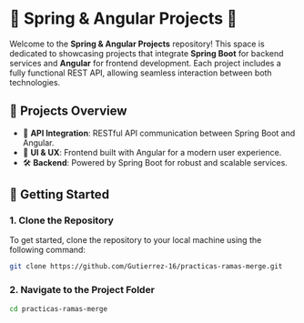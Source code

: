 
# 🌟 Spring & Angular Projects 🚀

Welcome to the **Spring & Angular Projects** repository! This space is dedicated to showcasing projects that integrate **Spring Boot** for backend services and **Angular** for frontend development. Each project includes a fully functional REST API, allowing seamless interaction between both technologies.

## 📂 Projects Overview
- 🔄 **API Integration**: RESTful API communication between Spring Boot and Angular.
- 🎨 **UI & UX**: Frontend built with Angular for a modern user experience.
- 🛠️ **Backend**: Powered by Spring Boot for robust and scalable services.

## 🚀 Getting Started

### 1. Clone the Repository
To get started, clone the repository to your local machine using the following command:

```bash
git clone https://github.com/Gutierrez-16/practicas-ramas-merge.git
```

### 2. Navigate to the Project Folder
```bash
cd practicas-ramas-merge
```

